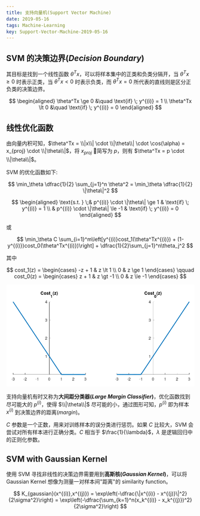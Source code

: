 ```yaml
---
title: 支持向量机(Support Vector Machine)
date: 2019-05-16
tags: Machine-Learning
key: Support-Vector-Machine-2019-05-16
---
```


## SVM 的决策边界(_Decision Boundary_)

其目标是找到一个线性函数 $\theta^Tx$，可以将样本集中的正类和负类分隔开，当 $\theta^Tx \ge 0$ 时表示正类，当 $\theta^Tx \lt 0$ 时表示负类，而 $\theta^Tx = 0$ 所代表的直线则是区分正负类的决策边界。

<!--more-->

$$
\begin{aligned}
    \theta^Tx \ge 0 &\quad \text{if} \; y^{(i)} = 1 \\
    \theta^Tx \lt 0 &\quad \text{if} \; y^{(i)} = 0
\end{aligned}
$$

## 线性优化函数

由向量内积可知，$\theta^Tx = \\|x\\| \cdot \\|\theta\\| \cdot \cos(\alpha) = x_{proj} \cdot \\|\theta\\|$，将 $x_{proj}$ 简写为 $p$，则有 $\theta^Tx = p \cdot \\|\theta\\|$。

SVM 的优化函数如下:

$$
\min_\theta \dfrac{1}{2} \sum_{j=1}^n \theta^2 = \min_\theta \dfrac{1}{2} \|\theta\|^2
$$

$$
\begin{aligned}
    \text{s.t. } \;& p^{(i)} \cdot \|\theta\| \ge 1 & \text{if} \; y^{(i)} = 1 \\
    & p^{(i)} \cdot \|\theta\| \le -1 & \text{if} \; y^{(i)} = 0
\end{aligned}
$$

或

$$
\min_\theta C \sum_{i=1}^m\left[y^{(i)}cost_1(\theta^Tx^{(i)}) + (1-y^{(i)})cost_0(\theta^Tx^{(i)})\right] + \dfrac{1}{2}\sum_{j=1}^n\theta_j^2
$$

其中

$$
cost_1(z) =
\begin{cases}
    -z + 1 & z \lt 1 \\
    0 & z \ge 1
\end{cases} \qquad
cost_0(z) =
\begin{cases}
    z + 1 & z \gt -1 \\
    0 & z \le -1
\end{cases}
$$

![SVM Cost Function](/assets/images/machine-learning/svm_cost_function.png)

支持向量机有时又称为**大间距分类器(_Large Margin Classifier_)**，优化函数找到尽可能大的 $p^{(i)}$，使得 $\\|\theta\\|$ 尽可能的小，通过图形可知，$p^{(i)}$ 即为样本 $x^{(i)}$ 到决策边界的距离(_margin_)。

$C$ 参数是一个正数，用来对训练样本的误分类进行惩罚。如果 $C$ 比较大，SVM 会尝试对所有样本进行正确分类。$C$ 相当于 $\frac{1}{\lambda}$，$\lambda$ 是逻辑回归中的正则化参数。

## SVM with Gaussian Kernel

使用 SVM 寻找非线性的决策边界需要用到**高斯核(_Gaussian Kernel_)**，可以将 Gaussian Kernel 想像为测量一对样本间"距离"的 similarity function。

$$
K_{gaussian}(x^{(i)},x^{(j)}) = \exp\left(-\dfrac{\|x^{(i)} - x^{(j)}\|^2}{2\sigma^2}\right) = \exp\left(-\dfrac{\sum_{k=1}^n(x_k^{(i)} - x_k^{(j)})^2}{2\sigma^2}\right)
$$